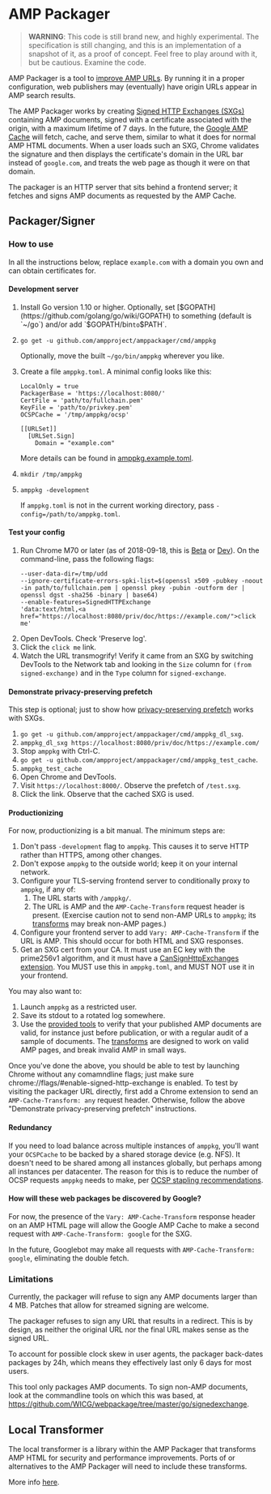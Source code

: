 # AMP Packager

> **WARNING**: This code is still brand new, and highly experimental. The
> specification is still changing, and this is an implementation of a snapshot
> of it, as a proof of concept. Feel free to play around with it, but be
> cautious. Examine the code.

AMP Packager is a tool to [improve AMP
URLs](https://amphtml.wordpress.com/2018/01/09/improving-urls-for-amp-pages/).
By running it in a proper configuration, web publishers may (eventually) have
origin URLs appear in AMP search results.

The AMP Packager works by creating [Signed HTTP
Exchanges (SXGs)](https://wicg.github.io/webpackage/draft-yasskin-httpbis-origin-signed-exchanges-impl.html)
containing AMP documents, signed with a certificate associated with the origin,
with a maximum lifetime of 7 days. In the future, the [Google AMP
Cache](https://www.ampproject.org/docs/fundamentals/how_cached) will fetch,
cache, and serve them, similar to what it does for normal AMP HTML documents.
When a user loads such an SXG, Chrome validates the signature and then displays
the certificate's domain in the URL bar instead of `google.com`, and treats the
web page as though it were on that domain.

The packager is an HTTP server that sits behind a frontend server; it fetches
and signs AMP documents as requested by the AMP Cache.

## Packager/Signer

### How to use

In all the instructions below, replace `example.com` with a domain you own and
can obtain certificates for.

#### Development server

  1. Install Go version 1.10 or higher. Optionally, set
     [$GOPATH](https://github.com/golang/go/wiki/GOPATH) to something (default
     is `~/go`) and/or add `$GOPATH/bin` to `$PATH`.
  2. `go get -u github.com/ampproject/amppackager/cmd/amppkg`

     Optionally, move the built `~/go/bin/amppkg` wherever you like.
  3. Create a file `amppkg.toml`. A minimal config looks like this:
     ```
     LocalOnly = true
     PackagerBase = 'https://localhost:8080/'
     CertFile = 'path/to/fullchain.pem'
     KeyFile = 'path/to/privkey.pem'
     OCSPCache = '/tmp/amppkg/ocsp'

     [[URLSet]]
       [URLSet.Sign]
         Domain = "example.com"
     ```
     More details can be found in [amppkg.example.toml](amppkg.example.toml).
  4. `mkdir /tmp/amppkg`
  5. `amppkg -development`

     If `amppkg.toml` is not in the current working directory, pass
     `-config=/path/to/amppkg.toml`.

#### Test your config

  1. Run Chrome M70 or later (as of 2018-09-18, this is
     [Beta](https://www.google.com/chrome/beta/) or
     [Dev](https://www.google.com/chrome/dev/)). On the
     command-line, pass the following flags:
     ```
     --user-data-dir=/tmp/udd
     --ignore-certificate-errors-spki-list=$(openssl x509 -pubkey -noout -in path/to/fullchain.pem | openssl pkey -pubin -outform der | openssl dgst -sha256 -binary | base64)
     --enable-features=SignedHTTPExchange
     'data:text/html,<a href="https://localhost:8080/priv/doc/https://example.com/">click me'
     ```
  2. Open DevTools. Check 'Preserve log'.
  3. Click the `click me` link.
  4. Watch the URL transmogrify! Verify it came from an SXG by switching
     DevTools to the Network tab and looking in the `Size` column for `(from
     signed-exchange)` and in the `Type` column for `signed-exchange`.

#### Demonstrate privacy-preserving prefetch

This step is optional; just to show how [privacy-preserving
prefetch](https://wicg.github.io/webpackage/draft-yasskin-webpackage-use-cases.html#private-prefetch)
works with SXGs.

  1. `go get -u github.com/ampproject/amppackager/cmd/amppkg_dl_sxg`.
  2. `amppkg_dl_sxg https://localhost:8080/priv/doc/https://example.com/`
  3. Stop `amppkg` with Ctrl-C.
  4. `go get -u github.com/ampproject/amppackager/cmd/amppkg_test_cache`.
  5. `amppkg_test_cache`
  6. Open Chrome and DevTools.
  7. Visit `https://localhost:8000/`. Observe the prefetch of `/test.sxg`.
  8. Click the link. Observe that the cached SXG is used.

#### Productionizing

For now, productionizing is a bit manual. The minimum steps are:

  1. Don't pass `-development` flag to `amppkg`. This causes it to serve HTTP
     rather than HTTPS, among other changes.
  2. Don't expose `amppkg` to the outside world; keep it on your internal
     network.
  3. Configure your TLS-serving frontend server to conditionally proxy to
     `amppkg`, if any of:
     1. The URL starts with `/amppkg/`.
     2. The URL is AMP and the `AMP-Cache-Transform` request header is present.
        (Exercise caution not to send non-AMP URLs to `amppkg`; its
        [transforms](transformer/) may break non-AMP pages.)
  4. Configure your frontend server to add `Vary: AMP-Cache-Transform` if the
     URL is AMP. This should occur for both HTML and SXG responses.
  5. Get an SXG cert from your CA. It must use an EC key with the prime256v1
     algorithm, and it must have a [CanSignHttpExchanges
     extension](https://wicg.github.io/webpackage/draft-yasskin-httpbis-origin-signed-exchanges-impl.html#cross-origin-cert-req).
     You MUST use this in `amppkg.toml`, and MUST NOT use it in your frontend.

You may also want to:

  1. Launch `amppkg` as a restricted user.
  2. Save its stdout to a rotated log somewhere.
  3. Use the [provided tools](https://www.ampproject.org/docs/fundamentals/validate)
     to verify that your published AMP documents are valid, for instance just
     before publication, or with a regular audit of a sample of documents. The
     [transforms](transformer/) are designed to work on valid AMP pages, and
     break invalid AMP in small ways.

Once you've done the above, you should be able to test by launching Chrome
without any comamndline flags; just make sure
chrome://flags/#enable-signed-http-exchange is enabled. To test by visiting the
packager URL directly, first add a Chrome extension to send an
`AMP-Cache-Transform: any` request header. Otherwise, follow the above
"Demonstrate privacy-preserving prefetch" instructions.

#### Redundancy

If you need to load balance across multiple instances of `amppkg`, you'll want
your `OCSPCache` to be backed by a shared storage device (e.g. NFS). It doesn't
need to be shared among all instances globally, but perhaps among all instances
per datacenter. The reason for this is to reduce the number of OCSP requests
`amppkg` needs to make, per [OCSP stapling
recommendations](https://gist.github.com/sleevi/5efe9ef98961ecfb4da8).

#### How will these web packages be discovered by Google?

For now, the presence of the `Vary: AMP-Cache-Transform` response header on an
AMP HTML page will allow the Google AMP Cache to make a second request with
`AMP-Cache-Transform: google` for the SXG.

In the future, Googlebot may make all requests with `AMP-Cache-Transform: google`,
eliminating the double fetch.

### Limitations

Currently, the packager will refuse to sign any AMP documents larger than 4 MB.
Patches that allow for streamed signing are welcome.

The packager refuses to sign any URL that results in a redirect. This is by
design, as neither the original URL nor the final URL makes sense as the signed
URL.

To account for possible clock skew in user agents, the packager back-dates
packages by 24h, which means they effectively last only 6 days for most users.

This tool only packages AMP documents. To sign non-AMP documents, look at the
commandline tools on which this was based, at
https://github.com/WICG/webpackage/tree/master/go/signedexchange.

## Local Transformer

The local transformer is a library within the AMP Packager that transforms AMP
HTML for security and performance improvements. Ports of or alternatives to the
AMP Packager will need to include these transforms.

More info [here](transformer/README.md).

